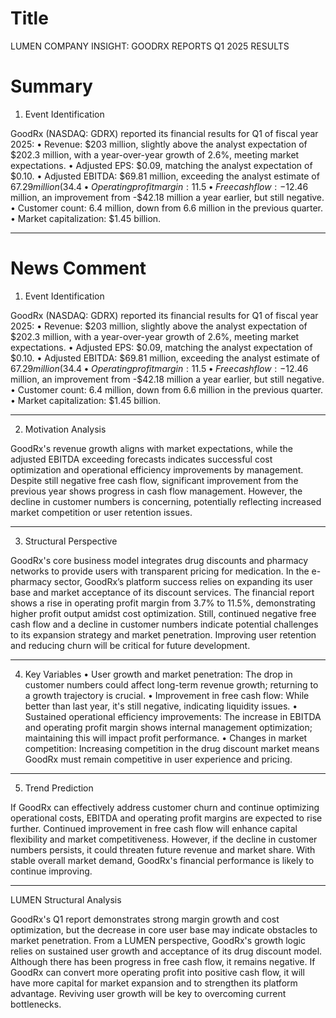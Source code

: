 # Title
LUMEN COMPANY INSIGHT: GOODRX REPORTS Q1 2025 RESULTS

# Summary
1. Event Identification

GoodRx (NASDAQ: GDRX) reported its financial results for Q1 of fiscal year 2025:
   • Revenue: $203 million, slightly above the analyst expectation of $202.3 million, with a year-over-year growth of 2.6%, meeting market expectations.
   • Adjusted EPS: $0.09, matching the analyst expectation of $0.10.
   • Adjusted EBITDA: $69.81 million, exceeding the analyst estimate of $67.29 million (34.4% profit margin, 3.7% above market expectations).
   • Operating profit margin: 11.5%, significantly up from 3.7% in the same period last year.
   • Free cash flow: -$12.46 million, an improvement from -$42.18 million a year earlier, but still negative.
   • Customer count: 6.4 million, down from 6.6 million in the previous quarter.
   • Market capitalization: $1.45 billion.

---

# News Comment
1. Event Identification

GoodRx (NASDAQ: GDRX) reported its financial results for Q1 of fiscal year 2025:
   • Revenue: $203 million, slightly above the analyst expectation of $202.3 million, with a year-over-year growth of 2.6%, meeting market expectations.
   • Adjusted EPS: $0.09, matching the analyst expectation of $0.10.
   • Adjusted EBITDA: $69.81 million, exceeding the analyst estimate of $67.29 million (34.4% profit margin, 3.7% above market expectations).
   • Operating profit margin: 11.5%, significantly up from 3.7% in the same period last year.
   • Free cash flow: -$12.46 million, an improvement from -$42.18 million a year earlier, but still negative.
   • Customer count: 6.4 million, down from 6.6 million in the previous quarter.
   • Market capitalization: $1.45 billion.

---

2. Motivation Analysis

GoodRx's revenue growth aligns with market expectations, while the adjusted EBITDA exceeding forecasts indicates successful cost optimization and operational efficiency improvements by management. Despite still negative free cash flow, significant improvement from the previous year shows progress in cash flow management. However, the decline in customer numbers is concerning, potentially reflecting increased market competition or user retention issues.

---

3. Structural Perspective

GoodRx's core business model integrates drug discounts and pharmacy networks to provide users with transparent pricing for medication. In the e-pharmacy sector, GoodRx’s platform success relies on expanding its user base and market acceptance of its discount services. The financial report shows a rise in operating profit margin from 3.7% to 11.5%, demonstrating higher profit output amidst cost optimization. Still, continued negative free cash flow and a decline in customer numbers indicate potential challenges to its expansion strategy and market penetration. Improving user retention and reducing churn will be critical for future development.

---

4. Key Variables
   • User growth and market penetration: The drop in customer numbers could affect long-term revenue growth; returning to a growth trajectory is crucial.
   • Improvement in free cash flow: While better than last year, it's still negative, indicating liquidity issues.
   • Sustained operational efficiency improvements: The increase in EBITDA and operating profit margin shows internal management optimization; maintaining this will impact profit performance.
   • Changes in market competition: Increasing competition in the drug discount market means GoodRx must remain competitive in user experience and pricing.

---

5. Trend Prediction

If GoodRx can effectively address customer churn and continue optimizing operational costs, EBITDA and operating profit margins are expected to rise further. Continued improvement in free cash flow will enhance capital flexibility and market competitiveness. However, if the decline in customer numbers persists, it could threaten future revenue and market share. With stable overall market demand, GoodRx's financial performance is likely to continue improving.

---

LUMEN Structural Analysis

GoodRx's Q1 report demonstrates strong margin growth and cost optimization, but the decrease in core user base may indicate obstacles to market penetration. From a LUMEN perspective, GoodRx's growth logic relies on sustained user growth and acceptance of its drug discount model. Although there has been progress in free cash flow, it remains negative. If GoodRx can convert more operating profit into positive cash flow, it will have more capital for market expansion and to strengthen its platform advantage. Reviving user growth will be key to overcoming current bottlenecks.
